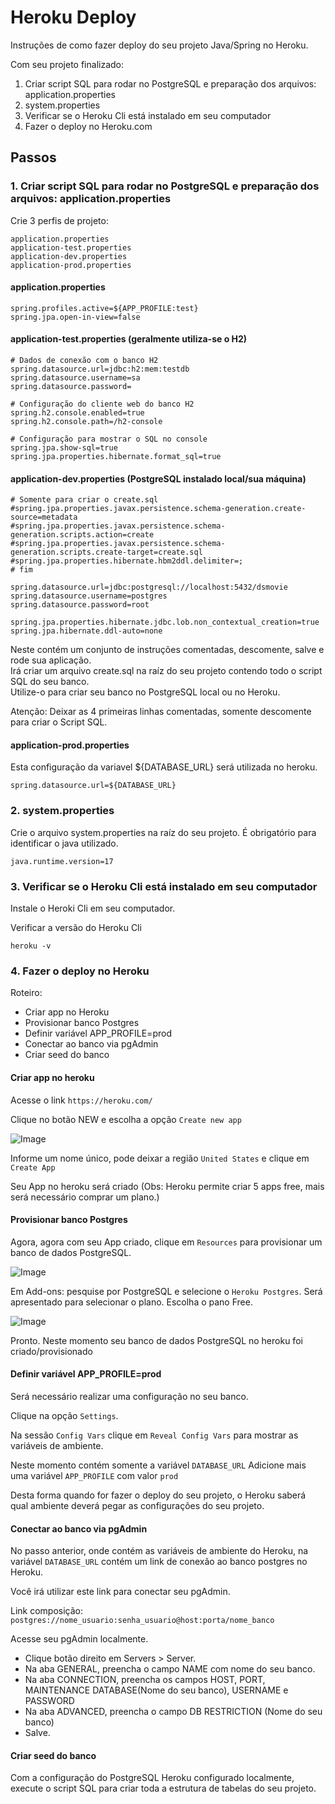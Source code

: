 # Heroku Deploy

Instruções de como fazer deploy do seu projeto Java/Spring no Heroku.

Com seu projeto finalizado:

1. Criar script SQL para rodar no PostgreSQL e preparação dos arquivos: application.properties
1. system.properties
3. Verificar se o Heroku Cli está instalado em seu computador
4. Fazer o deploy no Heroku.com



## Passos

### 1. Criar script SQL para rodar no PostgreSQL e preparação dos arquivos: application.properties

Crie 3 perfis de projeto:

```
application.properties
application-test.properties
application-dev.properties
application-prod.properties

```

#### application.properties

```
spring.profiles.active=${APP_PROFILE:test}
spring.jpa.open-in-view=false
```

#### application-test.properties (geralmente utiliza-se o H2)

```
# Dados de conexão com o banco H2
spring.datasource.url=jdbc:h2:mem:testdb
spring.datasource.username=sa
spring.datasource.password=

# Configuração do cliente web do banco H2
spring.h2.console.enabled=true
spring.h2.console.path=/h2-console

# Configuração para mostrar o SQL no console
spring.jpa.show-sql=true
spring.jpa.properties.hibernate.format_sql=true
```

#### application-dev.properties (PostgreSQL instalado local/sua máquina)

```
# Somente para criar o create.sql
#spring.jpa.properties.javax.persistence.schema-generation.create-source=metadata
#spring.jpa.properties.javax.persistence.schema-generation.scripts.action=create
#spring.jpa.properties.javax.persistence.schema-generation.scripts.create-target=create.sql
#spring.jpa.properties.hibernate.hbm2ddl.delimiter=;
# fim

spring.datasource.url=jdbc:postgresql://localhost:5432/dsmovie
spring.datasource.username=postgres
spring.datasource.password=root

spring.jpa.properties.hibernate.jdbc.lob.non_contextual_creation=true
spring.jpa.hibernate.ddl-auto=none
```

Neste contém um conjunto de instruções comentadas, descomente, salve e rode sua aplicação. <br>
Irá criar um arquivo create.sql na raíz do seu projeto contendo todo o script SQL do seu banco.<br>
Utilize-o para criar seu banco no PostgreSQL local ou no Heroku.

Atenção: Deixar as 4 primeiras linhas comentadas, somente descomente para criar o Script SQL.


#### application-prod.properties

Esta configuração da variavel ${DATABASE_URL} será utilizada no heroku.

```
spring.datasource.url=${DATABASE_URL}
```

### 2. system.properties

Crie o arquivo system.properties na raíz do seu projeto. É obrigatório para identificar o java utilizado.

```
java.runtime.version=17
```

### 3. Verificar se o Heroku Cli está instalado em seu computador

Instale o Heroki Cli em seu computador.

Verificar a versão do Heroku Cli

```
heroku -v
```
  
### 4. Fazer o deploy no Heroku

Roteiro:
- Criar app no Heroku
- Provisionar banco Postgres
- Definir variável APP_PROFILE=prod
- Conectar ao banco via pgAdmin
- Criar seed do banco

#### Criar app no heroku

Acesse o link ``` https://heroku.com/ ```

Clique no botão NEW e escolha a opção  ``` Create new app ```

![Image](https://# "Novo projeto")

Informe um nome único, pode deixar a região  ``` United States ```  e clique em ``` Create App ``` 

Seu App no heroku será criado (Obs: Heroku permite criar 5 apps free, mais será necessário comprar um plano.)

#### Provisionar banco Postgres

Agora, agora com seu App criado, clique em ``` Resources ```  para provisionar um banco de dados PostgreSQL.

![Image](https://# "Resources")

Em Add-ons: pesquise por PostgreSQL e selecione o ``` Heroku Postgres ```. Será apresentado para selecionar o plano. Escolha o pano Free.

![Image](https://# "Resources")

Pronto. Neste momento seu banco de dados PostgreSQL no heroku foi criado/provisionado

#### Definir variável APP_PROFILE=prod

Será necessário realizar uma configuração no seu banco.

Clique na opção  ``` Settings ```.

Na sessão ``` Config Vars ``` clique em  ``` Reveal Config Vars ``` para mostrar as variáveis de ambiente.

Neste momento contém somente a variável   ``` DATABASE_URL ```
Adicione mais uma variável ``` APP_PROFILE ``` com valor ``` prod ```

Desta forma quando for fazer o deploy do seu projeto, o Heroku saberá qual ambiente deverá pegar as configurações do seu projeto.


#### Conectar ao banco via pgAdmin

No passo anterior, onde contém as variáveis de ambiente do Heroku, na variável ``` DATABASE_URL ``` contém um link de conexão ao banco postgres no Heroku.

Você irá utilizar este link para conectar seu pgAdmin.

Link composição: ``` postgres://nome_usuario:senha_usuario@host:porta/nome_banco ```

Acesse seu pgAdmin localmente.
- Clique botão direito em Servers > Server.
- Na aba GENERAL, preencha o campo NAME com nome do seu banco.
- Na aba CONNECTION, preencha os campos HOST, PORT, MAINTENANCE DATABASE(Nome do seu banco), USERNAME e PASSWORD
- Na aba ADVANCED, preencha o campo DB RESTRICTION (Nome do seu banco)
- Salve.

#### Criar seed do banco

Com a configuração do PostgreSQL Heroku configurado localmente, execute o script SQL para criar toda a estrutura de tabelas do seu projeto.